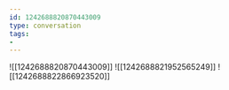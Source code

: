 ```yaml
---
id: 1242688820870443009
type: conversation
tags:
- 
---
```

![[1242688820870443009]]
![[1242688821952565249]]
![[1242688822866923520]]

